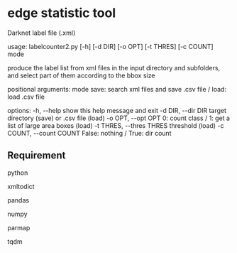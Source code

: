 # edge statistic tool
Darknet label file (.xml)

usage: labelcounter2.py [-h] [-d DIR] [-o OPT] [-t THRES] [-c COUNT] mode

produce the label list from xml files in the input directory and subfolders, and select part of them according to the bbox size

positional arguments:
mode                  save: search xml files and save .csv file / load: load .csv file

options:
-h, --help                  show this help message and exit
-d DIR, --dir DIR           target directory (save) or .csv file (load)
-o OPT, --opt OPT           0: count class / 1: get a list of large area boxes (load)
-t THRES, --thres THRES     threshold (load)
-c COUNT, --count COUNT     False: nothing / True: dir count 

## Requirement

python

xmltodict

pandas

numpy

parmap

tqdm
